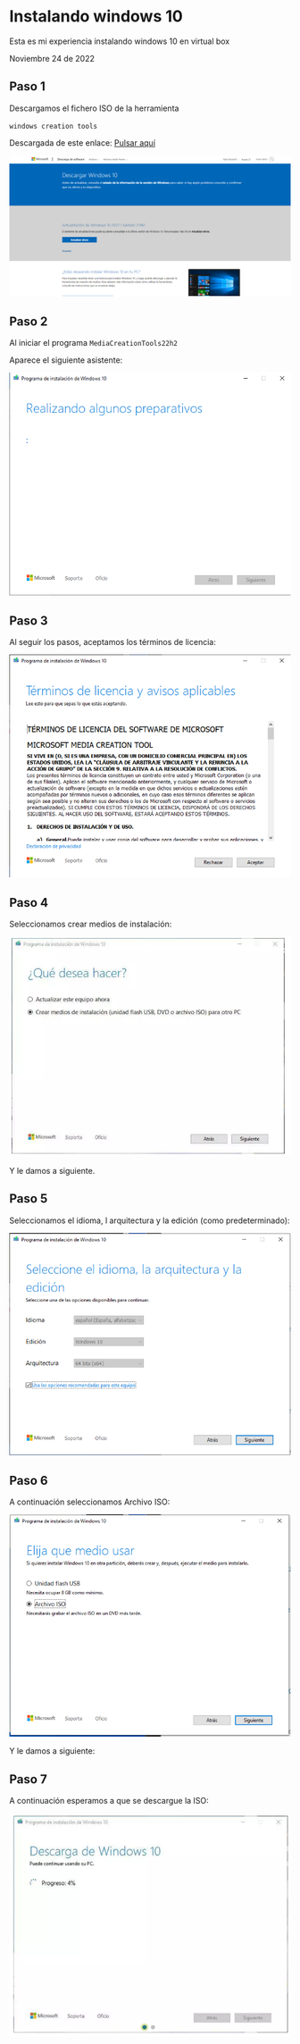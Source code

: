 # Instalando windows 10

Esta es mi experiencia instalando windows 10 en virtual box

Noviembre 24 de 2022

## Paso 1

Descargamos el fichero ISO de la herramienta

``windows creation tools``

Descargada de este enlace: [Pulsar aquí](https://www.microsoft.com/es-es/software-download/windows10)

![](img/image01.png)

## Paso 2

Al iniciar el programa ``MediaCreationTools22h2`` 

Aparece el siguiente asistente:

![](img/image02.png)

## Paso 3

Al seguir los pasos, aceptamos los términos de licencia:

![](img/image03.png)

## Paso 4

Seleccionamos crear medios de instalación:

![](img/img04.png)

Y le damos a siguiente.

## Paso 5

Seleccionamos el idioma, l arquitectura y la edición (como predeterminado):

![](img/image05.png)

## Paso 6

A continuación seleccionamos Archivo ISO:

![](img/image06.png)

Y le damos a siguiente:

## Paso 7

A continuación esperamos a que se descargue la ISO:

![](img/image09.png)

